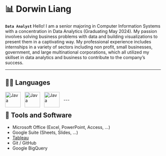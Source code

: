 # 📊 Dorwin Liang 

**`Data Analyst`**
Hello! I am a senior majoring in Computer Information Systems with a concentration in Data Analytics (Graduating May 2024). 
My passion involves solving business problems with data and building visualizations to present them in a captivating way. 
My professional experience includes internships in a variety of sectors including non profit, small businesses, government, and large multinational corporations, which all utilized my skillset in data analytics and business to contribute to the company’s success. 

---

## 👨‍💻 Languages

<img align="left" alt="Java" width="50px" style="padding-right:10px" src="https://cdn.jsdelivr.net/gh/devicons/devicon@latest/icons/python/python-original.svg" />
<img align="left" alt="Java" width="50px" style="padding-right:10px" src="https://cdn.jsdelivr.net/gh/devicons/devicon@latest/icons/r/r-original.svg" />
<img align="left" alt="Java" width="50px" style="padding-right:10px" src="https://cdn.jsdelivr.net/gh/devicons/devicon@latest/icons/azuresqldatabase/azuresqldatabase-original.svg" />
<br />
---

## 🧰 Tools and Software
- Microsoft Office (Excel, PowerPoint, Access, ...)
- Google Suite (Sheets, Slides, ...)
- [Tableau](https://public.tableau.com/app/profile/dorwin.liang/vizzes)
- Git / GitHub
- Google BigQuery
          
<!--
**dorwinl3894/dorwinl3894** is a ✨ _special_ ✨ repository because its `README.md` (this file) appears on your GitHub profile.

Here are some ideas to get you started:

- 🔭 I’m currently working on ...
- 🌱 I’m currently learning ...
- 👯 I’m looking to collaborate on ...
- 🤔 I’m looking for help with ...
- 💬 Ask me about ...
- 📫 How to reach me: ...
- 😄 Pronouns: ...
- ⚡ Fun fact: ...
-->
